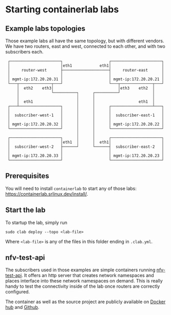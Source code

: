 # Starting containerlab labs

## Example labs topologies
Those example labs all have the same topology, but with different vendors.  We have two routers, east and west, connected to each other, and with two subscribers each.

```
 ┌──────────────────────┐                    ┌──────────────────────┐
 │                      │eth1            eth1│                      │
 │     router-west      ├────────────────────┤     router-east      │
 │                      │                    │                      │
 │ mgmt-ip:172.20.20.31 │                    │ mgmt-ip:172.20.20.21 │
 └───┬──────────────┬───┘                    └───┬──────────────┬───┘
     │  eth2    eth3│                            │eth3    eth2  │
     │              └──────────┐      ┌──────────┘              │
     │                         │      │                         │
     │  eth1                   │      │                   eth1  │
 ┌───┴──────────────────┐      │      │      ┌──────────────────┴───┐
 │                      │      │      │      │                      │
 │  subscriber-west-1   │      │      │      │  subscriber-east-1   │
 │                      │      │      │      │                      │
 │ mgmt-ip:172.20.20.32 │      │      │      │ mgmt-ip:172.20.20.22 │
 └──────────────────────┘      │      │      └──────────────────────┘
                               │      │
 ┌──────────────────────┐      │      │      ┌──────────────────────┐
 │                      │eth1  │      │  eth1│                      │
 │  subscriber-west-2   ├──────┘      └──────┤  subscriber-east-2   │
 │                      │                    │                      │
 │ mgmt-ip:172.20.20.33 │                    │ mgmt-ip:172.20.20.23 │
 └──────────────────────┘                    └──────────────────────┘
```

## Prerequisites
You will need to install `containerlab` to start any of those labs: https://containerlab.srlinux.dev/install/.

## Start the lab
To startup the lab, simply run
```
sudo clab deploy --topo <lab-file>
```  
Where `<lab-file>` is any of the files in this folder ending in `.clab.yml`.

## nfv-test-api

The subscribers used in those examples are simple containers running [nfv-test-api](https://github.com/inmanta/nfv-test-api).  It offers an http server that creates network namespaces and places interface into these network namespaces on demand.  This is really handy to test the connectivity inside of the lab once routers are correctly configured.

The container as well as the source project are publicly available on [Docker hub](https://hub.docker.com/r/inmantaci/nfv-test-api) and [Github](https://github.com/inmanta/nfv-test-api).
